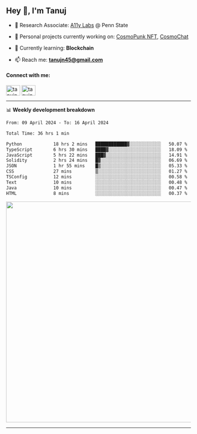 <h2>Hey 👋, I'm Tanuj</h2>

- 🔬 Research Associate: [A11y Labs](https://a11y.ist.psu.edu/) @ Penn State 

- 🔭 Personal projects currently working on: [CosmoPunk NFT](https://github.com/tanujn45/CosmoNFT), [CosmoChat](https://github.com/tanujn45/CosmoChat)

- 🌱 Currently learning: **Blockchain**

- 📫 Reach me: **tanujn45@gmail.com**

<h4 align="left">Connect with me:</h4>
<p align="left">
<a href="https://twitter.com/tanujn45" target="blank"><img align="center" src="https://raw.githubusercontent.com/rahuldkjain/github-profile-readme-generator/master/src/images/icons/Social/twitter.svg" alt="tanujn45" height="28" width="38" /></a>
<a href="https://linkedin.com/in/tanujn45" target="blank"><img align="center" src="https://raw.githubusercontent.com/rahuldkjain/github-profile-readme-generator/master/src/images/icons/Social/linked-in-alt.svg" alt="tanujn45" height="28" width="38" /></a>
</p>

-------

📊 **Weekly development breakdown**
<!--START_SECTION:waka-->

```txt
From: 09 April 2024 - To: 16 April 2024

Total Time: 36 hrs 1 min

Python            18 hrs 2 mins   ████████████▓░░░░░░░░░░░░   50.07 %
TypeScript        6 hrs 30 mins   ████▓░░░░░░░░░░░░░░░░░░░░   18.09 %
JavaScript        5 hrs 22 mins   ███▓░░░░░░░░░░░░░░░░░░░░░   14.91 %
Solidity          2 hrs 24 mins   █▓░░░░░░░░░░░░░░░░░░░░░░░   06.69 %
JSON              1 hr 55 mins    █▒░░░░░░░░░░░░░░░░░░░░░░░   05.33 %
CSS               27 mins         ▒░░░░░░░░░░░░░░░░░░░░░░░░   01.27 %
TSConfig          12 mins         ░░░░░░░░░░░░░░░░░░░░░░░░░   00.58 %
Text              10 mins         ░░░░░░░░░░░░░░░░░░░░░░░░░   00.48 %
Java              10 mins         ░░░░░░░░░░░░░░░░░░░░░░░░░   00.47 %
HTML              8 mins          ░░░░░░░░░░░░░░░░░░░░░░░░░   00.37 %
```

<!--END_SECTION:waka-->

<img src="https://wakatime.com/share/@018e9abd-1aa4-4aa6-9db7-5ca3b999e810/4650b67a-98aa-46b4-b598-3d8a2451f0df.svg" width="600"/>

-------
